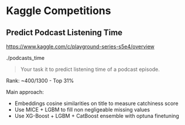 # Kaggle Competitions


## Predict Podcast Listening Time
https://www.kaggle.com/c/playground-series-s5e4/overview

./podcasts_time
> Your task it to predict listening time of a podcast episode.

Rank: ~400/1300 - Top 31%

Main approach:
- Embeddings cosine similarities on title to measure catchiness score
- Use MICE + LGBM to fill non negligeable missing values
- Use XG-Boost + LGBM + CatBoost ensemble with optuna finetuning



